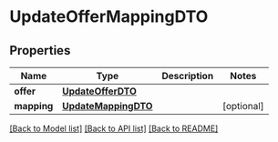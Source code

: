 # UpdateOfferMappingDTO

## Properties
Name | Type | Description | Notes
------------ | ------------- | ------------- | -------------
**offer** | [**UpdateOfferDTO**](UpdateOfferDTO.md) |  | 
**mapping** | [**UpdateMappingDTO**](UpdateMappingDTO.md) |  | [optional] 

[[Back to Model list]](../README.md#documentation-for-models) [[Back to API list]](../README.md#documentation-for-api-endpoints) [[Back to README]](../README.md)


